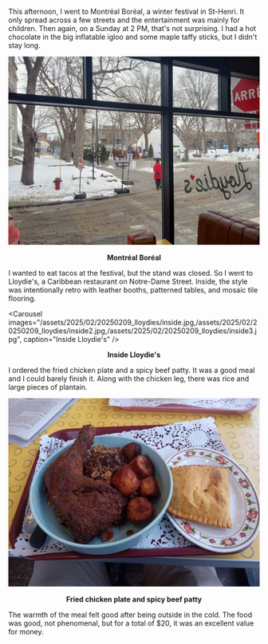 This afternoon, I went to Montréal Boréal, a winter festival in St-Henri. It only spread across a few streets and the entertainment was mainly for children. Then again, on a Sunday at 2 PM, that's not surprising. I had a hot chocolate in the big inflatable igloo and some maple taffy sticks, but I didn't stay long.

![Montréal Boréal](/assets/2025/02/20250209_lloydies/outside.jpg)
<p align="center"><b>Montréal Boréal</b></p>

I wanted to eat tacos at the festival, but the stand was closed. So I went to Lloydie's, a Caribbean restaurant on Notre-Dame Street.
Inside, the style was intentionally retro with leather booths, patterned tables, and mosaic tile flooring.

<Carousel
    images="/assets/2025/02/20250209_lloydies/inside.jpg,/assets/2025/02/20250209_lloydies/inside2.jpg,/assets/2025/02/20250209_lloydies/inside3.jpg",
    caption="Inside Lloydie's"
/>
<p align="center"><b>Inside Lloydie's</b></p>

I ordered the fried chicken plate and a spicy beef patty. It was a good meal and I could barely finish it. Along with the chicken leg, there was rice and large pieces of plantain.

![Fried chicken plate and spicy beef patty](/assets/2025/02/20250209_lloydies/chicken.jpg)
<p align="center"><b>Fried chicken plate and spicy beef patty</b></p>

The warmth of the meal felt good after being outside in the cold. The food was good, not phenomenal, but for a total of $20, it was an excellent value for money.
